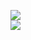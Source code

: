 [![](https://img.shields.io/badge/Made%20With-Github%20Spray-lightgrey.svg?style=for-the-badge&logo=github)](https://github.com/Annihil/github-spray#7178)  
[![](https://i.imgur.com/2DrTn0Z.gif)](https://github.com/Annihil/github-spray)